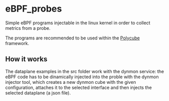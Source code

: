 # eBPF_probes
Simple eBPF programs injectable in the linux kernel in order to collect metrics from a probe.

The programs are recommended to be used within the [Polycube](https://github.com/polycube-network/polycube) framework.
 
## How it works
 
The dataplane examples in the src folder work with the dynmon service: the eBPF code has to be dinamically injected into the proble with the dynmon injector tool, which creates a new dynmon cube with the given configuration, attaches it to the selected interface and then injects the selected dataplane (a json file).
